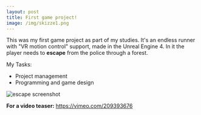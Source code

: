 ```yaml
---
layout: post
title: First game project!
image: /img/skizze1.png
---
```


This was my first game project as part of my studies. It's an endless runner with "VR motion control" support, made in the Unreal Engine 4.
In it the player needs to **escape** from the police through a forest.

My Tasks:
* Project management
* Programming and game design

![escape screenshot](http://i.imgur.com/ncwP2ba.jpg)

**For a video teaser:** <https://vimeo.com/209393676>
